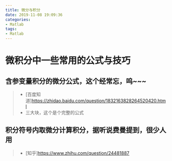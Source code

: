 ```yaml
---
title: 微分与积分
date: 2019-11-08 19:09:36
categories:
- Matlab
tags:
- Matlab
---
```


# 微积分中一些常用的公式与技巧  

## 含参变量积分的微分公式，这个经常忘，呜~~~   

> - [百度知道]https://zhidao.baidu.com/question/1832163828264520420.html
> - 三大块，这个是个完整的公式

## 积分符号内取微分计算积分，据听说费曼提到，很少人用  

> - [知乎]https://www.zhihu.com/question/24481887
